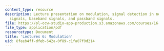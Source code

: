 ```yaml
---
content_type: resource
description: Lecture presentation on modulation, signal detection in noise, digital
  signals, baseband signals, and passband signals.
file: https://ol-ocw-studio-app-production.s3.amazonaws.com/courses/16-36-communication-systems-engineering-spring-2009/8feeb4ffdfeb642a0f89c1fa07f0d214_MIT16_36s09_lec06.pdf
file_type: application/pdf
resourcetype: Document
title: 'Lectures 6: Modulation'
uid: 8feeb4ff-dfeb-642a-0f89-c1fa07f0d214
---
```

